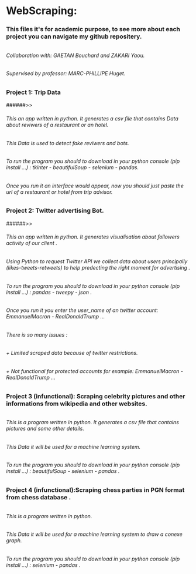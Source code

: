 # WebScraping:
### This files it's for academic purpose, to see more about each project you can navigate my github repositery.
######
######
###### Collaboration with:  GAETAN Bouchard and ZAKARI Yaou.
###### Supervised by professor: MARC-PHILLIPE Huget.

### Project 1: Trip Data
######>>
###### This an app written in python. It generates a csv file that contains Data about reviwers of a restaurant or an hotel.
###### This Data is used to detect fake reviwers and bots.
###### To run the program you should to download in your python console (pip install ...) : tkinter - beautifulSoup - selenium - pandas.
###### Once you run it an interface would appear, now you should just paste the url of a restaurant or hotel from trip advisor.

### Project 2: Twitter advertising Bot.
######>>
###### This an app written in python. It generates visualisation about followers activity of our client .
###### Using Python to request Twitter API we collect data about users principally (likes-tweets-retweets) to help predecting the right moment for advertising .
###### To run the program you should to download in your python console (pip install ...) : pandas - tweepy - json .
###### Once you run it you enter the user_name of an twitter account: EmmanuelMacron - RealDonaldTrump ...
###### There is so many issues :
######               + Limited scraped data because of twitter restrictions. 
######               +  Not functional for protected accounts for example: EmmanuelMacron - RealDonaldTrump ...

### Project 3 (infunctional): Scraping celebrity pictures and other informations from wikipedia and other websites.
######
###### This is a program written in python. It generates a csv file that contains pictures and some other details.
###### This Data it will be used for a machine learning system.
###### To run the program you should to download in your python console (pip install ...) : beautifulSoup - selenium - pandas .

### Project 4 (infunctional):Scraping chess parties in PGN format from chess database .
######
###### This is a program written in python.
###### This Data it will be used for a machine learning system to draw a conexe graph.
###### To run the program you should to download in your python console (pip install ...) : selenium - pandas .
